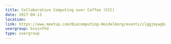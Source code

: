 ```yaml
---
title: Collaborative Computing over Coffee (CCC)
date: 2017-04-13
location: 
link: https://www.meetup.com/Biocomputing-Heidelberg/events/clggjmywgbrb/
usergroup: bioinfhd
type: usergroup
---
```

